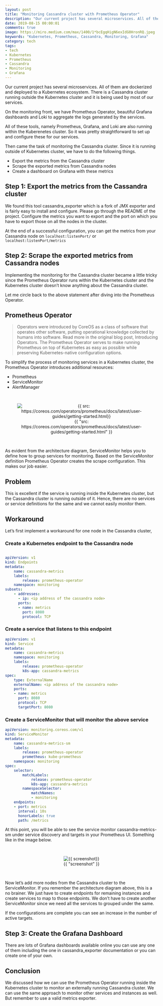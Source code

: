 ```yaml
---
layout: post
title: "Monitoring Cassandra cluster with Prometheus Operator"
description: "Our current project has several microservices. All of them are dockerized and deployed to a Kubernetes ecosystem. There is a Cassandra cluster running outside the Kubernetes cluster and it is being used by most of our services."
date: 2019-08-15 00:00:01
comments: true
image: https://miro.medium.com/max/1400/1*bcEgqHigN6exIdG0HronRQ.jpeg
keywords: "Kubernetes, Prometheus, Cassandra, Monitoring, Grafana"
category: tech
tags:
- tech
- Kubernetes
- Prometheus
- Cassandra
- Monitoring
- Grafana
---
```

Our current project has several microservices. All of them are dockerized and deployed to a Kubernetes ecosystem. There is a Cassandra cluster running outside the Kubernetes cluster and it is being used by most of our services.

On the monitoring front, we have Prometheus Operator, beautiful Grafana dashboards and Loki to aggregate the logs generated by the services.

All of these tools, namely Prometheus, Grafana, and Loki are also running within the Kuberenetes cluster. So it was pretty straightforward to set up and configure these for our services.

Then came the task of monitoring the Cassandra cluster. Since it is running outside of Kubernetes cluster, we have to do the following things.

* Export the metrics from the Cassandra cluster
* Scrape the exported metrics from Cassandra nodes
* Create a dashboard on Grafana with these metrics

## Step 1: Export the metrics from the Cassandra cluster

We found this tool cassandra_exporter which is a fork of JMX exporter and is fairly easy to install and configure. Please go through the README of the project. Configure the metrics you want to export and the port on which you have to export those on all the nodes in the cluster.

At the end of a successful configuration, you can get the metrics from your Cassandra node on `localhost:listenPort/` or `localhost:listenPort/metrics`

## Step 2: Scrape the exported metrics from Cassandra nodes

Implementing the monitoring for the Cassandra cluster became a little tricky since the Prometheus Operator runs within the Kubernetes cluster and the Kubernetes cluster doesn’t know anything about the Cassandra cluster.

Let me circle back to the above statement after diving into the Prometheus Operator.

## Prometheus Operator

> Operators were introduced by CoreOS as a class of software that operates other software, putting operational knowledge collected by humans into software. Read more in the original blog post, Introducing Operators. The Prometheus Operator serves to make running Prometheus on top of Kubernetes as easy as possible while preserving Kubernetes-native configuration options.

To simplify the process of monitoring services in a Kubernetes cluster, the Prometheus Operator introduces additional resources:

* Prometheus
* ServiceMonitor
* AlertManager

<br>
<figure class="image"><center>
    <img src="https://miro.medium.com/max/1400/1*6KI8wlyWwLwPYgt_SP1CCA.png" alt="{{ src: https://coreos.com/operators/prometheus/docs/latest/user-guides/getting-started.html}}">
    <figcaption>{{ "src: https://coreos.com/operators/prometheus/docs/latest/user-guides/getting-started.html" }}</figcaption>
</center>
  </figure>
<br>

As evident from the architecture diagram, ServiceMonitor helps you to define how to group services for monitoring. Based on the ServiceMonitor definition Prometheus Operator creates the scrape configuration. This makes our job easier.

## Problem

This is excellent if the service is running inside the Kubernetes cluster, but the Cassandra cluster is running outside of it. Hence, there are no services or service definitions for the same and we cannot easily monitor them.

## Workaround

Let’s first implement a workaround for one node in the Cassandra cluster,

### Create a Kubernetes endpoint to the Cassandra node

```yaml

apiVersion: v1
kind: Endpoints
metadata:
    name: cassandra-metrics
    labels:
        release: prometheus-operator
    namespace: monitoring
subsets:
    - addresses:
      - ip: <ip address of the cassandra node>
      ports:
      - name: metrics
        port: 8080
        protocol: TCP

```

### Create a service that listens to this endpoint

```yaml
apiVersion: v1
kind: Service
metadata:
    name: cassandra-metrics
    namespace: monitoring
    labels:
        release: prometheus-operator
        k8s-app: cassandra-metrics
spec:
    type: ExternalName
    externalName: <ip address of the cassandra node>
    ports:
    - name: metrics
      port: 8080
      protocol: TCP
      targetPort: 8080

```

### Create a ServiceMonitor that will monitor the above service

```yaml
apiVersion: monitoring.coreos.com/v1
kind: ServiceMonitor
metadata:
    name: cassandra-metrics-sm
    labels:
        release: prometheus-operator
        prometheus: kube-prometheus
    namespace: monitoring
spec:
    selector:
        matchLabels:
            release: prometheus-operator
            k8s-app: cassandra-metrics
        namespaceSelector:
            matchNames:
            - monitoring
    endpoints:
    - port: metrics
      interval: 10s
      honorLabels: true
      path: /metrics
```

At this point, you will be able to see the service monitor cassandra-metrics-sm under service discovery and targets in your Prometheus UI. Something like in the image below.

<br>
<figure class="image"><center>
    <img src="https://miro.medium.com/max/1400/1*VIHJaTlV_d96R1G2asR_cQ.png" alt="{{ screenshot}}">
    <figcaption>{{ "screenshot" }}</figcaption>
</center>
  </figure>
<br>

Now let’s add more nodes from the Cassandra cluster to the ServiceMonitor. If you remember the architecture diagram above, this is a no brainer. We just have to create endpoints for remaining instances and create services to map to those endpoints. We don’t have to create another ServiceMonitor since we need all the services to grouped under the same.

If the configurations are complete you can see an increase in the number of active targets.

## Step 3: Create the Grafana Dashboard

There are lots of Grafana dashboards available online you can use any one of them including the one in cassandra_exporter documentation or you can create one of your own.

## Conclusion

We discussed how we can use the Prometheus Operator running inside the Kubernetes cluster to monitor an externally running Cassandra cluster. We can use the same approach to monitor other services and instances as well. But remember to use a valid metrics exporter.
